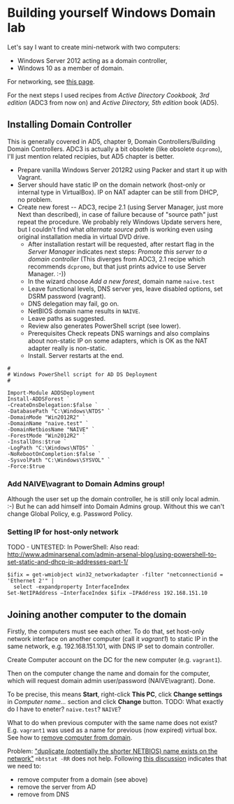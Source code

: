 # Building yourself Windows Domain lab

Let's say I want to create mini-network with two computers:
* Windows Server 2012 acting as a domain controller,
* Windows 10 as a member of domain.

For networking, see [this page](TwoWindowsNetworkedInVirtualBox.md).

For the next steps I used recipes from *Active Directory Cookbook, 3rd edition* (ADC3 from now on)
and *Active Directory, 5th edition* book (AD5).


## Installing Domain Controller

This is generally covered in AD5, chapter 9, Domain Controllers/Building Domain Controllers. ADC3
is actually a bit obsolete (like obsolete `dcpromo`), I'll just mention related recipies, but AD5
chapter is better.

* Prepare vanilla Windows Server 2012R2 using Packer and start it up with Vagrant.
* Server should have static IP on the domain network (host-only or internal type in VirtualBox).
IP on NAT adapter can be still from DHCP, no problem.
* Create new forest -- ADC3, recipe 2.1 (using Server Manager, just more Next than described),
in case of failure because of "source path" just repeat the procedure. We probably rely Windows
Update servers here, but I couldn't find what *alternate source path* is working even using
original installation media in virtual DVD drive.
  * After installation restart will be requested, after restart flag in the *Server Manager*
  indicates next steps: *Promote this server to a domain controller* (This diverges from ADC3, 2.1
  recipe which recommends `dcpromo`, but that just prints advice to use Server Manager. :-))
  * In the wizard choose *Add a new forest*, domain name `naive.test`
  * Leave functional levels, DNS server yes, leave disabled options, set DSRM password (vagrant).
  * DNS delegation may fail, go on.
  * NetBIOS domain name results in `NAIVE`.
  * Leave paths as suggested.
  * Review also generates PowerShell script (see lower).
  * Prerequisites Check repeats DNS warnings and also complains about non-static IP on some
  adapters, which is OK as the NAT adapter really is non-static.
  * Install. Server restarts at the end.

```
#
# Windows PowerShell script for AD DS Deployment
#

Import-Module ADDSDeployment
Install-ADDSForest `
-CreateDnsDelegation:$false `
-DatabasePath "C:\Windows\NTDS" `
-DomainMode "Win2012R2" `
-DomainName "naive.test" `
-DomainNetbiosName "NAIVE" `
-ForestMode "Win2012R2" `
-InstallDns:$true `
-LogPath "C:\Windows\NTDS" `
-NoRebootOnCompletion:$false `
-SysvolPath "C:\Windows\SYSVOL" `
-Force:$true
```


### Add NAIVE\vagrant to Domain Admins group!

Although the user set up the domain controller, he is still only local admin. :-) But he can add
himself into Domain Admins group. Without this we can't change Global Policy, e.g. Password Policy.


### Setting IP for host-only network

TODO - UNTESTED: In PowerShell:
Also read: http://www.adminarsenal.com/admin-arsenal-blog/using-powershell-to-set-static-and-dhcp-ip-addresses-part-1/

```
$ifix = get-wmiobject win32_networkadapter -filter "netconnectionid = 'Ethernet 2'" | 
  select -expandproperty InterfaceIndex
Set-NetIPAddress –InterfaceIndex $ifix –IPAddress 192.168.151.10
```


## Joining another computer to the domain

Firstly, the computers must see each other. To do that, set host-only network interface on
another computer (call it *vagrant1*) to static IP in the same network, e.g. 192.168.151.101,
with DNS IP set to domain controller.

Create Computer account on the DC for the new computer (e.g. `vagrant1`).

Then on the computer change the name and domain for the computer, which will request domain admin
user/password (NAIVE\vagrant). Done.

To be precise, this means **Start**, right-click **This PC**, click **Change settings**
in *Computer name...* section and click **Change** button. TODO: What exactly do I have to eneter? `naive.test`? `NAIVE`?

What to do when previous computer with the same name does not exist? E.g. `vagrant1` was used
as a name for previous (now expired) virtual box. See how to [remove computer from domain](https://technet.microsoft.com/en-us/library/dd277423.aspx).

Problem: ["duplicate (potentially the shorter NETBIOS) name exists on the network"](https://social.technet.microsoft.com/Forums/office/en-US/711f3433-cd1b-4783-bb49-9287e4240212/duplicate-potentially-the-shorter-netbios-name-exists-on-the-network-win2008r2?forum=winservergen)
`nbtstat -RR` does not help. Following [this discussion](https://social.technet.microsoft.com/Forums/office/en-US/711f3433-cd1b-4783-bb49-9287e4240212/duplicate-potentially-the-shorter-netbios-name-exists-on-the-network-win2008r2?forum=winservergen)
indicates that we need to:

* remove computer from a domain (see above)
* remove the server from AD
* remove from DNS
